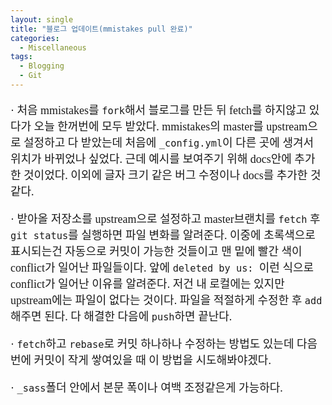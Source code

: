 ```yaml
---
layout: single
title: "블로그 업데이트(mmistakes pull 완료)"
categories:
  - Miscellaneous
tags:
  - Blogging
  - Git
---
```


<div markdown="1" style="font-size:18px;font-family:Consolas, '맑은 고딕';">

· 처음 mmistakes를 `fork`해서 블로그를 만든 뒤 fetch를 하지않고 있다가 오늘 한꺼번에 모두 받았다. mmistakes의 master를 upstream으로 설정하고 다 받았는데 처음에 `_config.yml`이 다른 곳에 생겨서 위치가 바뀌었나 싶었다. 근데 예시를 보여주기 위해 docs안에 추가한 것이었다. 이외에 글자 크기 같은 버그 수정이나 docs를 추가한 것 같다.

· 받아올 저장소를 upstream으로 설정하고 master브랜치를 `fetch` 후 `git status`를 실행하면 파일 변화를 알려준다. 이중에 초록색으로 표시되는건 자동으로 커밋이 가능한 것들이고 맨 밑에 빨간 색이 conflict가 일어난 파일들이다. 앞에 `deleted by us: `이런 식으로 conflict가 일어난 이유를 알려준다. 저건 내 로컬에는 있지만 upstream에는 파일이 없다는 것이다. 파일을 적절하게 수정한 후 `add`해주면 된다. 다 해결한 다음에 `push`하면 끝난다.

· `fetch`하고 `rebase`로 커밋 하나하나 수정하는 방법도 있는데 다음번에 커밋이 작게 쌓여있을 때 이 방법을 시도해봐야겠다.

· `_sass`폴더 안에서 본문 폭이나 여백 조정같은게 가능하다.

</div>
